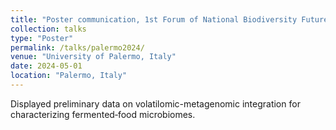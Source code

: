 ```yaml
---
title: "Poster communication, 1st Forum of National Biodiversity Future Center"
collection: talks
type: "Poster"
permalink: /talks/palermo2024/
venue: "University of Palermo, Italy"
date: 2024-05-01
location: "Palermo, Italy"
---
```

Displayed preliminary data on volatilomic-metagenomic integration for characterizing fermented‐food microbiomes.
